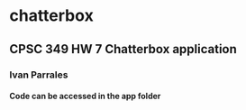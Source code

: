 # chatterbox
## CPSC 349 HW 7 Chatterbox application 
### Ivan Parrales 
#### Code can be accessed in the app folder
